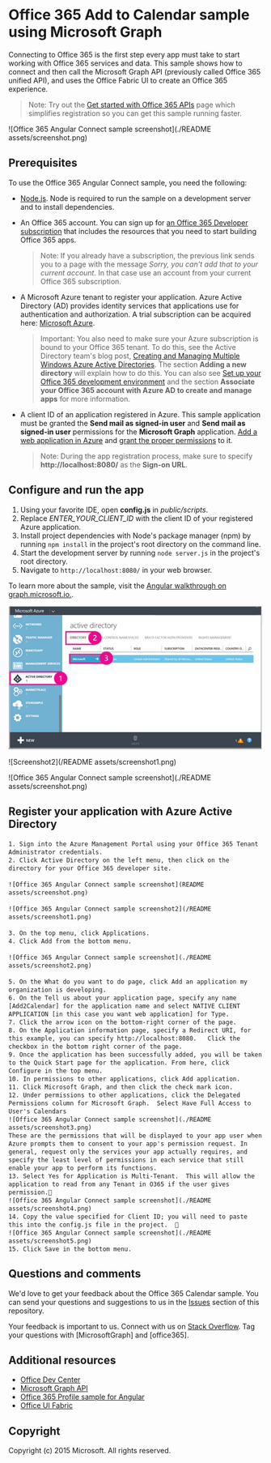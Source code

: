 # Office 365 Add to Calendar sample using Microsoft Graph

Connecting to Office 365 is the first step every app must take to start working with Office 365 services and data. This sample shows how to connect and then call the Microsoft Graph API (previously called Office 365 unified API), and uses the Office Fabric UI to create an Office 365 experience.

> Note: Try out the [Get started with Office 365 APIs](http://dev.office.com/getting-started/office365apis?platform=option-angular#setup) page which simplifies registration so you can get this sample running faster.

![Office 365 Angular Connect sample screenshot](./README assets/screenshot.png)

## Prerequisites

To use the Office 365 Angular Connect sample, you need the following:
* [Node.js](https://nodejs.org/). Node is required to run the sample on a development server and to install dependencies. 
* An Office 365 account. You can sign up for [an Office 365 Developer subscription](https://portal.office.com/Signup/Signup.aspx?OfferId=6881A1CB-F4EB-4db3-9F18-388898DAF510&DL=DEVELOPERPACK&ali=1#0) that includes the resources that you need to start building Office 365 apps.

     > Note: If you already have a subscription, the previous link sends you to a page with the message *Sorry, you can’t add that to your current account*. In that case use an account from your current Office 365 subscription.
* A Microsoft Azure tenant to register your application. Azure Active Directory (AD) provides identity services that applications use for authentication and authorization. A trial subscription can be acquired here: [Microsoft Azure](https://account.windowsazure.com/SignUp).

     > Important: You also need to make sure your Azure subscription is bound to your Office 365 tenant. To do this, see the Active Directory team's blog post, [Creating and Managing Multiple Windows Azure Active Directories](http://blogs.technet.com/b/ad/archive/2013/11/08/creating-and-managing-multiple-windows-azure-active-directories.aspx). The section **Adding a new directory** will explain how to do this. You can also see [Set up your Office 365 development environment](https://msdn.microsoft.com/office/office365/howto/setup-development-environment#bk_CreateAzureSubscription) and the section **Associate your Office 365 account with Azure AD to create and manage apps** for more information.
* A client ID of an application registered in Azure. This sample application must be granted the **Send mail as signed-in user** and **Send mail as signed-in user** permissions for the **Microsoft Graph** application. [Add a web application in Azure](https://msdn.microsoft.com/office/office365/HowTo/add-common-consent-manually#bk_RegisterWebApp) and [grant the proper permissions](https://github.com/OfficeDev/O365-Angular-Microsoft-Graph-Connect/wiki/Grant-permissions-to-the-Connect-application-in-Azure) to it.

     > Note: During the app registration process, make sure to specify **http://localhost:8080/** as the **Sign-on URL**.

## Configure and run the app

1. Using your favorite IDE, open **config.js** in *public/scripts*.
2. Replace *ENTER_YOUR_CLIENT_ID* with the client ID of your registered Azure application.
3. Install project dependencies with Node's package manager (npm) by running ```npm install``` in the project's root directory on the command line.
4. Start the development server by running ```node server.js``` in the project's root directory.
5. Navigate to ```http://localhost:8080/``` in your web browser.

To learn more about the sample, visit the [Angular walkthrough on graph.microsoft.io.](http://graph.microsoft.io/docs/platform/angular). 

![screenshot1](https://raw.githubusercontent.com/chadbrooks/Add2Calendar/master/README%20assets/screenshot1.png)

![Screenshot2](/README assets/screenshot1.png)

![Office 365 Angular Connect sample screenshot](./README assets/screenshot.png)

## Register your application with Azure Active Directory
	1. Sign into the Azure Management Portal using your Office 365 Tenant Administrator credentials.
	2. Click Active Directory on the left menu, then click on the directory for your Office 365 developer site. 

	![Office 365 Angular Connect sample screenshot](README assets/screenshot.png)

	![Office 365 Angular Connect sample screenshot2](/README assets/screenshot1.png)

	3. On the top menu, click Applications.
	4. Click Add from the bottom menu.

	![Office 365 Angular Connect sample screenshot](./README assets/screenshot2.png)

	5. On the What do you want to do page, click Add an application my organization is developing.
	6. On the Tell us about your application page, specify any name [Add2Calendar] for the application name and select NATIVE CLIENT APPLICATION [in this case you want web application] for Type.
	7. Click the arrow icon on the bottom-right corner of the page.
	8. On the Application information page, specify a Redirect URI, for this example, you can specify http://localhost:8080.   Click the checkbox in the bottom right corner of the page.
	9. Once the application has been successfully added, you will be taken to the Quick Start page for the application. From here, click Configure in the top menu.
	10. In permissions to other applications, click Add application.
	11. Click Microsoft Graph, and then click the check mark icon. 
	12. Under permissions to other applications, click the Delegated Permissions column for Microsoft Graph.  Select Have Full Access to User's Calendars
	![Office 365 Angular Connect sample screenshot](./README assets/screenshot3.png)
	These are the permissions that will be displayed to your app user when Azure prompts them to consent to your app's permission request. In general, request only the services your app actually requires, and specify the least level of permissions in each service that still enable your app to perform its functions.
	13. Select Yes for Application is Multi-Tenant.  This will allow the application to read from any Tenant in O365 if the user gives permission.
	![Office 365 Angular Connect sample screenshot](./README assets/screenshot4.png)
	14. Copy the value specified for Client ID; you will need to paste this into the config.js file in the project.  
	![Office 365 Angular Connect sample screenshot](./README assets/screenshot5.png)
	15. Click Save in the bottom menu.

## Questions and comments

We'd love to get your feedback about the Office 365 Calendar sample. You can send your questions and suggestions to us in the [Issues](https://github.com/OfficeDev/O365-Angular-Microsoft-Graph-Connect/issues) section of this repository.

Your feedback is important to us. Connect with us on [Stack Overflow](http://stackoverflow.com/questions/tagged/office365+or+microsoftgraph). Tag your questions with [MicrosoftGraph] and [office365].
  
## Additional resources

* [Office Dev Center](http://dev.office.com/)
* [Microsoft Graph API](http://graph.microsoft.io)
* [Office 365 Profile sample for Angular](https://github.com/OfficeDev/O365-Angular-Profile)
* [Office UI Fabric](http://dev.office.com/fabric)

## Copyright
Copyright (c) 2015 Microsoft. All rights reserved.

